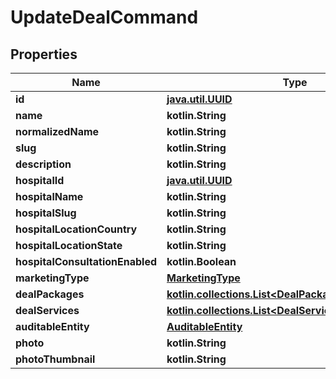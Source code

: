 
# UpdateDealCommand

## Properties
Name | Type | Description | Notes
------------ | ------------- | ------------- | -------------
**id** | [**java.util.UUID**](java.util.UUID.md) |  |  [optional]
**name** | **kotlin.String** |  |  [optional]
**normalizedName** | **kotlin.String** |  |  [optional]
**slug** | **kotlin.String** |  |  [optional]
**description** | **kotlin.String** |  |  [optional]
**hospitalId** | [**java.util.UUID**](java.util.UUID.md) |  |  [optional]
**hospitalName** | **kotlin.String** |  |  [optional]
**hospitalSlug** | **kotlin.String** |  |  [optional]
**hospitalLocationCountry** | **kotlin.String** |  |  [optional]
**hospitalLocationState** | **kotlin.String** |  |  [optional]
**hospitalConsultationEnabled** | **kotlin.Boolean** |  |  [optional]
**marketingType** | [**MarketingType**](MarketingType.md) |  |  [optional]
**dealPackages** | [**kotlin.collections.List&lt;DealPackageItemViewModel&gt;**](DealPackageItemViewModel.md) |  |  [optional]
**dealServices** | [**kotlin.collections.List&lt;DealServiceItemViewModel&gt;**](DealServiceItemViewModel.md) |  |  [optional]
**auditableEntity** | [**AuditableEntity**](AuditableEntity.md) |  |  [optional]
**photo** | **kotlin.String** |  |  [optional]
**photoThumbnail** | **kotlin.String** |  |  [optional]




